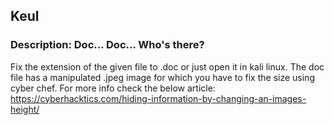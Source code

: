 ## Keul
### Description: Doc... Doc... Who's there?

Fix the extension of the given file to .doc or just open it in kali linux. The doc file has a manipulated .jpeg image for which you have to fix the size using cyber chef. For more info check the below article:
https://cyberhacktics.com/hiding-information-by-changing-an-images-height/

